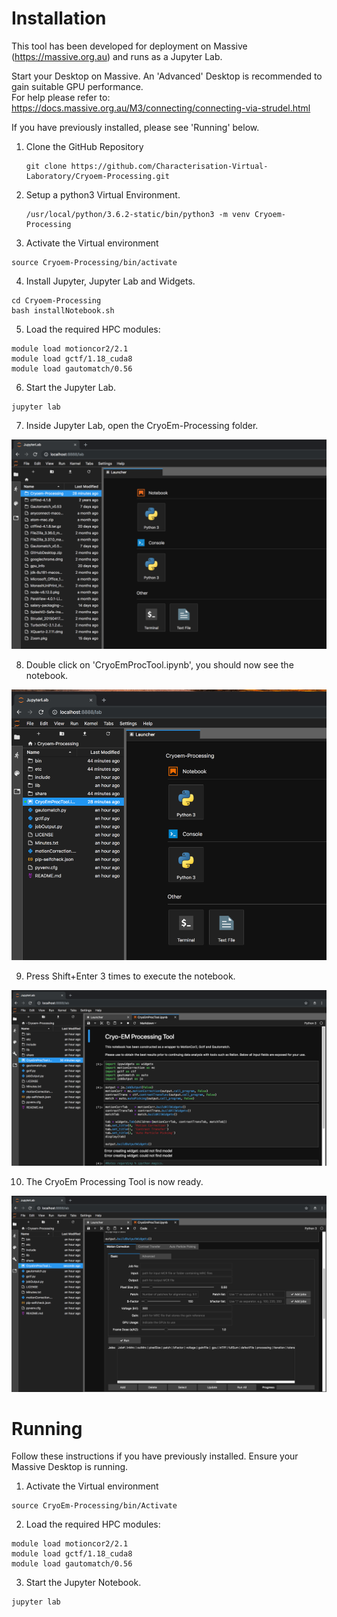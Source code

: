 # Installation

This tool has been developed for deployment on Massive (https://massive.org.au) and runs as a Jupyter Lab.

Start your Desktop on Massive.
An 'Advanced' Desktop is recommended to gain suitable GPU performance.  
For help please refer to: https://docs.massive.org.au/M3/connecting/connecting-via-strudel.html

If you have previously installed, please see 'Running' below.

1. Clone the GitHub Repository

    ```
    git clone https://github.com/Characterisation-Virtual-Laboratory/Cryoem-Processing.git
    ```

2. Setup a python3 Virtual Environment.

   ```
   /usr/local/python/3.6.2-static/bin/python3 -m venv Cryoem-Processing
   ```

3. Activate the Virtual environment

  ```
  source Cryoem-Processing/bin/activate
  ```

4. Install Jupyter, Jupyter Lab and Widgets.

  ```
  cd Cryoem-Processing
  bash installNotebook.sh
  ```

5. Load the required HPC modules:

  ```
  module load motioncor2/2.1
  module load gctf/1.18_cuda8
  module load gautomatch/0.56
  ```

6. Start the Jupyter Lab.

  ```
  jupyter lab
  ```

7. Inside Jupyter Lab, open the CryoEm-Processing folder.

  ![Image of Jupyter Lab](./images/selectCryoEm-Processing.png)

8. Double click on 'CryoEmProcTool.ipynb', you should now see the notebook.

  ![Image of open CryoEmProcTool.ipynb](./images/openCryoEmProcTool.png)

9. Press Shift+Enter 3 times to execute the notebook.

  ![Image of Notebook](./images/executeNotebook.png)

10. The CryoEm Processing Tool is now ready.

  ![Image of CryoEmProcTool](./images/readyForProcessing.png)

# Running

Follow these instructions if you have previously installed.
Ensure your Massive Desktop is running.

1. Activate the Virtual environment

  ```
  source CryoEm-Processing/bin/Activate
  ```

2. Load the required HPC modules:

  ```
  module load motioncor2/2.1
  module load gctf/1.18_cuda8
  module load gautomatch/0.56
  ```

3. Start the Jupyter Notebook.

  ```
  jupyter lab
  ```
